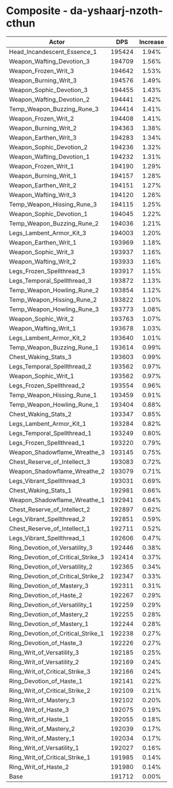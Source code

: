# Composite - da-yshaarj-nzoth-cthun
| Actor | DPS | Increase |
|---|:---:|:---:|
|Head_Incandescent_Essence_1|195424|1.94%|
|Weapon_Wafting_Devotion_3|194709|1.56%|
|Weapon_Frozen_Writ_3|194642|1.53%|
|Weapon_Burning_Writ_3|194576|1.49%|
|Weapon_Sophic_Devotion_3|194455|1.43%|
|Weapon_Wafting_Devotion_2|194441|1.42%|
|Temp_Weapon_Buzzing_Rune_3|194414|1.41%|
|Weapon_Frozen_Writ_2|194408|1.41%|
|Weapon_Burning_Writ_2|194363|1.38%|
|Weapon_Earthen_Writ_3|194283|1.34%|
|Weapon_Sophic_Devotion_2|194236|1.32%|
|Weapon_Wafting_Devotion_1|194232|1.31%|
|Weapon_Frozen_Writ_1|194190|1.29%|
|Weapon_Burning_Writ_1|194157|1.28%|
|Weapon_Earthen_Writ_2|194151|1.27%|
|Weapon_Wafting_Writ_3|194120|1.26%|
|Temp_Weapon_Hissing_Rune_3|194115|1.25%|
|Weapon_Sophic_Devotion_1|194045|1.22%|
|Temp_Weapon_Buzzing_Rune_2|194036|1.21%|
|Legs_Lambent_Armor_Kit_3|194003|1.20%|
|Weapon_Earthen_Writ_1|193969|1.18%|
|Weapon_Sophic_Writ_3|193937|1.16%|
|Weapon_Wafting_Writ_2|193933|1.16%|
|Legs_Frozen_Spellthread_3|193917|1.15%|
|Legs_Temporal_Spellthread_3|193872|1.13%|
|Temp_Weapon_Howling_Rune_2|193854|1.12%|
|Temp_Weapon_Hissing_Rune_2|193822|1.10%|
|Temp_Weapon_Howling_Rune_3|193773|1.08%|
|Weapon_Sophic_Writ_2|193763|1.07%|
|Weapon_Wafting_Writ_1|193678|1.03%|
|Legs_Lambent_Armor_Kit_2|193640|1.01%|
|Temp_Weapon_Buzzing_Rune_1|193614|0.99%|
|Chest_Waking_Stats_3|193603|0.99%|
|Legs_Temporal_Spellthread_2|193562|0.97%|
|Weapon_Sophic_Writ_1|193562|0.97%|
|Legs_Frozen_Spellthread_2|193554|0.96%|
|Temp_Weapon_Hissing_Rune_1|193459|0.91%|
|Temp_Weapon_Howling_Rune_1|193404|0.88%|
|Chest_Waking_Stats_2|193347|0.85%|
|Legs_Lambent_Armor_Kit_1|193284|0.82%|
|Legs_Temporal_Spellthread_1|193249|0.80%|
|Legs_Frozen_Spellthread_1|193220|0.79%|
|Weapon_Shadowflame_Wreathe_3|193145|0.75%|
|Chest_Reserve_of_Intellect_3|193083|0.72%|
|Weapon_Shadowflame_Wreathe_2|193079|0.71%|
|Legs_Vibrant_Spellthread_3|193031|0.69%|
|Chest_Waking_Stats_1|192981|0.66%|
|Weapon_Shadowflame_Wreathe_1|192941|0.64%|
|Chest_Reserve_of_Intellect_2|192897|0.62%|
|Legs_Vibrant_Spellthread_2|192851|0.59%|
|Chest_Reserve_of_Intellect_1|192711|0.52%|
|Legs_Vibrant_Spellthread_1|192606|0.47%|
|Ring_Devotion_of_Versatility_3|192446|0.38%|
|Ring_Devotion_of_Critical_Strike_3|192414|0.37%|
|Ring_Devotion_of_Versatility_2|192365|0.34%|
|Ring_Devotion_of_Critical_Strike_2|192347|0.33%|
|Ring_Devotion_of_Mastery_3|192311|0.31%|
|Ring_Devotion_of_Haste_2|192267|0.29%|
|Ring_Devotion_of_Versatility_1|192259|0.29%|
|Ring_Devotion_of_Mastery_2|192255|0.28%|
|Ring_Devotion_of_Mastery_1|192244|0.28%|
|Ring_Devotion_of_Critical_Strike_1|192238|0.27%|
|Ring_Devotion_of_Haste_3|192226|0.27%|
|Ring_Writ_of_Versatility_3|192185|0.25%|
|Ring_Writ_of_Versatility_2|192169|0.24%|
|Ring_Writ_of_Critical_Strike_3|192166|0.24%|
|Ring_Devotion_of_Haste_1|192141|0.22%|
|Ring_Writ_of_Critical_Strike_2|192109|0.21%|
|Ring_Writ_of_Mastery_3|192102|0.20%|
|Ring_Writ_of_Haste_3|192075|0.19%|
|Ring_Writ_of_Haste_1|192055|0.18%|
|Ring_Writ_of_Mastery_2|192039|0.17%|
|Ring_Writ_of_Mastery_1|192034|0.17%|
|Ring_Writ_of_Versatility_1|192027|0.16%|
|Ring_Writ_of_Critical_Strike_1|191985|0.14%|
|Ring_Writ_of_Haste_2|191980|0.14%|
|Base|191712|0.00%|
